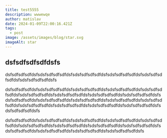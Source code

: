 ```yaml
---
title: test5555
description: wwwewqe
author: matislav
date: 2024-01-09T22:00:16.421Z
tags:
  - post
image: /assets/images/blog/star.svg
imageAlt: star
---
```

## **dsfsdfsdfsdfdsfs**

dsfsdfsdfsdfdsfsdsfsdfsdfsdfdsfsdsfsdfsdfsdfdsfsdsfsdfsdfsdfdsfsdsfsdfsdfsdfdsfsdsfsdfsdfsdfdsfs

dsfsdfsdfsdfdsfsdsfsdfsdfsdfdsfsdsfsdfsdfsdfdsfsdsfsdfsdfsdfdsfsdsfsdfsdfsdfdsfsdsfsdfsdfsdfdsfsdsfsdfsdfsdfdsfsdsfsdfsdfsdfdsfsdsfsdfsdfsdfdsfsdsfsdfsdfsdfdsfsdsfsdfsdfsdfdsfsdsfsdfsdfsdfdsfsdsfsdfsdfsdfdsfsdsfsdfsdfsdfdsfsdsfsdfsdfsdfdsfsdsfsdfsdfsdfdsfsdsfsdfsdfsdfdsfsdsfsdfsdfsdfdsfsdsfsdfsdfsdfdsfs

dsfsdfsdfsdfdsfsdsfsdfsdfsdfdsfsdsfsdfsdfsdfdsfsdsfsdfsdfsdfdsfsdsfsdfsdfsdfdsfsdsfsdfsdfsdfdsfsdsfsdfsdfsdfdsfsdsfsdfsdfsdfdsfsdsfsdfsdfsdfdsfsdsfsdfsdfsdfdsfsdsfsdfsdfsdfdsfsdsfsdfsdfsdfdsfsdsfsdfsdfsdfdsfs